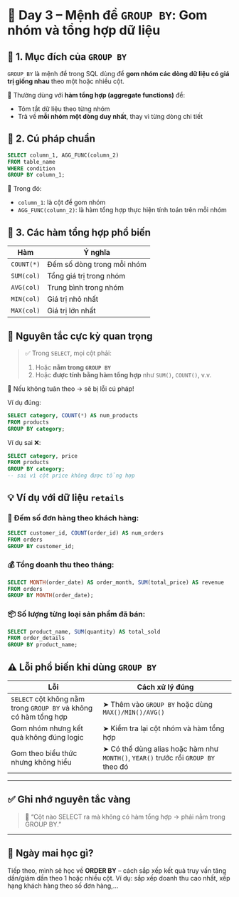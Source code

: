 
# 🧠 Day 3 – Mệnh đề `GROUP BY`: Gom nhóm và tổng hợp dữ liệu

## 🔹 1. Mục đích của `GROUP BY`

`GROUP BY` là mệnh đề trong SQL dùng để **gom nhóm các dòng dữ liệu có giá trị giống nhau** theo một hoặc nhiều cột.

🎯 Thường dùng với **hàm tổng hợp (aggregate functions)** để:
- Tóm tắt dữ liệu theo từng nhóm
- Trả về **mỗi nhóm một dòng duy nhất**, thay vì từng dòng chi tiết


## 🔹 2. Cú pháp chuẩn

```sql
SELECT column_1, AGG_FUNC(column_2)
FROM table_name
WHERE condition
GROUP BY column_1;
```

📌 Trong đó:

* `column_1`: là cột để gom nhóm
* `AGG_FUNC(column_2)`: là hàm tổng hợp thực hiện tính toán trên mỗi nhóm


## 🔹 3. Các hàm tổng hợp phổ biến

| Hàm        | Ý nghĩa                    |
| ---------- | -------------------------- |
| `COUNT(*)` | Đếm số dòng trong mỗi nhóm |
| `SUM(col)` | Tổng giá trị trong nhóm    |
| `AVG(col)` | Trung bình trong nhóm      |
| `MIN(col)` | Giá trị nhỏ nhất           |
| `MAX(col)` | Giá trị lớn nhất           |


## 📌 Nguyên tắc cực kỳ quan trọng

> ✅ Trong `SELECT`, mọi cột phải:
>
> 1. Hoặc **nằm trong `GROUP BY`**
> 2. Hoặc **được tính bằng hàm tổng hợp** như `SUM()`, `COUNT()`, v.v.

📛 Nếu không tuân theo → sẽ bị lỗi cú pháp!

Ví dụ đúng:

```sql
SELECT category, COUNT(*) AS num_products
FROM products
GROUP BY category;
```

Ví dụ sai ❌:

```sql
SELECT category, price
FROM products
GROUP BY category;
-- sai vì cột price không được tổng hợp
```

## 💡 Ví dụ với dữ liệu `retails`

### 🧾 Đếm số đơn hàng theo khách hàng:

```sql
SELECT customer_id, COUNT(order_id) AS num_orders
FROM orders
GROUP BY customer_id;
```

### 💰 Tổng doanh thu theo tháng:

```sql
SELECT MONTH(order_date) AS order_month, SUM(total_price) AS revenue
FROM orders
GROUP BY MONTH(order_date);
```

### 📦 Số lượng từng loại sản phẩm đã bán:

```sql
SELECT product_name, SUM(quantity) AS total_sold
FROM order_details
GROUP BY product_name;
```

## ⚠️ Lỗi phổ biến khi dùng `GROUP BY`

| Lỗi                                                              | Cách xử lý đúng                                                                   |
| ---------------------------------------------------------------- | --------------------------------------------------------------------------------- |
| `SELECT` cột không nằm trong `GROUP BY` và không có hàm tổng hợp | ➤ Thêm vào `GROUP BY` hoặc dùng `MAX()/MIN()/AVG()`                               |
| Gom nhóm nhưng kết quả không đúng logic                          | ➤ Kiểm tra lại cột nhóm và hàm tổng hợp                                           |
| Gom theo biểu thức nhưng không hiểu                              | ➤ Có thể dùng alias hoặc hàm như `MONTH()`, `YEAR()` trước rồi `GROUP BY` theo đó |

---

## ✅ Ghi nhớ nguyên tắc vàng

> 🔸 “Cột nào SELECT ra mà không có hàm tổng hợp → phải nằm trong GROUP BY.”

---

## 🔁 Ngày mai học gì?

Tiếp theo, mình sẽ học về **ORDER BY** – cách sắp xếp kết quả truy vấn tăng dần/giảm dần theo 1 hoặc nhiều cột.
Ví dụ: sắp xếp doanh thu cao nhất, xếp hạng khách hàng theo số đơn hàng,…

